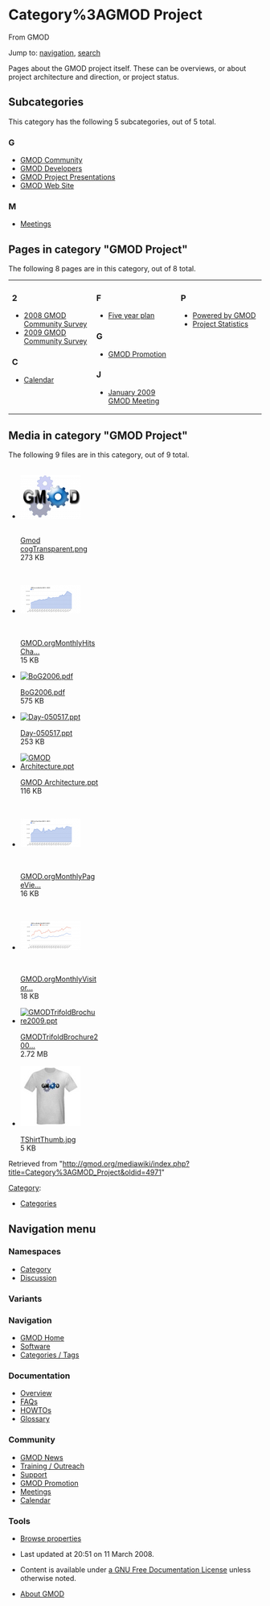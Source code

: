<div id="mw-page-base" class="noprint">

</div>

<div id="mw-head-base" class="noprint">

</div>

<div id="content" class="mw-body" role="main">

<span id="top"></span>

<div id="mw-js-message" style="display:none;">

</div>



# <span dir="auto">Category%3AGMOD Project</span>

<div id="bodyContent">

<div id="siteSub">

From GMOD

</div>

<div id="contentSub">

</div>

<div id="jump-to-nav" class="mw-jump">

Jump to: [navigation](#mw-navigation), [search](#p-search)

</div>

<div id="mw-content-text" class="mw-content-ltr" lang="en" dir="ltr">

Pages about the GMOD project itself. These can be overviews, or about
project architecture and direction, or project status.

<div lang="en" dir="ltr">

<div id="mw-subcategories">

## Subcategories

This category has the following 5 subcategories, out of 5 total.

<div class="mw-content-ltr" lang="en" dir="ltr">

### G

- [GMOD Community](Category%3AGMOD_Community "Category%3AGMOD Community")
- [GMOD Developers](Category%3AGMOD_Developers "Category%3AGMOD Developers")
- [GMOD Project
  Presentations](Category%3AGMOD_Project_Presentations "Category%3AGMOD Project Presentations")
- [GMOD Web Site](Category%3AGMOD_Web_Site "Category%3AGMOD Web Site")

### M

- [Meetings](Category%3AMeetings "Category%3AMeetings")

</div>

</div>

<div id="mw-pages">

## Pages in category "GMOD Project"

The following 8 pages are in this category, out of 8 total.

<div class="mw-content-ltr" lang="en" dir="ltr">

<table style="width: 100%;">
<colgroup>
<col style="width: 33%" />
<col style="width: 33%" />
<col style="width: 33%" />
</colgroup>
<tbody>
<tr class="odd" style="vertical-align: top;">
<td style="width: 33.3%"><h3 id="section">2</h3>
<ul>
<li><a href="2008_GMOD_Community_Survey"
title="2008 GMOD Community Survey">2008 GMOD Community Survey</a></li>
<li><a href="2009_GMOD_Community_Survey"
title="2009 GMOD Community Survey">2009 GMOD Community Survey</a></li>
</ul>
<h3 id="c">C</h3>
<ul>
<li><a href="Calendar" title="Calendar">Calendar</a></li>
</ul></td>
<td style="width: 33.3%"><h3 id="f">F</h3>
<ul>
<li><a href="Five_year_plan" title="Five year plan">Five year
plan</a></li>
</ul>
<h3 id="g-1">G</h3>
<ul>
<li><a href="GMOD_Promotion" title="GMOD Promotion">GMOD
Promotion</a></li>
</ul>
<h3 id="j">J</h3>
<ul>
<li><a href="January_2009_GMOD_Meeting"
title="January 2009 GMOD Meeting">January 2009 GMOD Meeting</a></li>
</ul></td>
<td style="width: 33.3%"><h3 id="p">P</h3>
<ul>
<li><a href="Powered_by_GMOD" title="Powered by GMOD">Powered by
GMOD</a></li>
<li><a href="Project_Statistics" title="Project Statistics">Project
Statistics</a></li>
</ul></td>
</tr>
</tbody>
</table>

</div>

</div>

<div id="mw-category-media">

## Media in category "GMOD Project"

The following 9 files are in this category, out of 9 total.

- <div style="width: 155px">

  <div class="thumb" style="width: 150px;">

  <div style="margin:31px auto;">

  <a href="File:Gmod_cogTransparent.png" class="image"><img
  src="https://raw.githubusercontent.com/GMOD/gmod.github.io/main/mediawiki/images/thumb/5/53/Gmod_cogTransparent.png/120px-Gmod_cogTransparent.png"
  width="120" height="88" alt="Gmod cogTransparent.png" /></a>

  </div>

  </div>

  <div class="gallerytext">

  [Gmod
  cogTransparent.png](File:Gmod_cogTransparent.png "File:Gmod cogTransparent.png")  
  273 KB  

  </div>

  </div>

- <div style="width: 155px">

  <div class="thumb" style="width: 150px;">

  <div style="margin:47px auto;">

  <a href="File:GMOD.orgMonthlyHitsChart.png" class="image"><img
  src="https://raw.githubusercontent.com/GMOD/gmod.github.io/main/mediawiki/images/thumb/0/03/GMOD.orgMonthlyHitsChart.png/120px-GMOD.orgMonthlyHitsChart.png"
  width="120" height="56" alt="GMOD.orgMonthlyHitsChart.png" /></a>

  </div>

  </div>

  <div class="gallerytext">

  [GMOD.orgMonthlyHitsCha...](File:GMOD.orgMonthlyHitsChart.png "File:GMOD.orgMonthlyHitsChart.png")  
  15 KB  

  </div>

  </div>

- <div style="width: 155px">

  <div class="thumb" style="width: 150px;">

  <div style="margin:15px auto;">

  <a href="File:BoG2006.pdf" class="image"><img
  src="../mediawiki/skins/common/images/icons/fileicon-pdf.png"
  width="120" height="120" alt="BoG2006.pdf" /></a>

  </div>

  </div>

  <div class="gallerytext">

  [BoG2006.pdf](File:BoG2006.pdf "File:BoG2006.pdf")  
  575 KB  

  </div>

  </div>

- <div style="width: 155px">

  <div class="thumb" style="width: 150px;">

  <div style="margin:15px auto;">

  <a href="File:Day-050517.ppt" class="image"><img
  src="../mediawiki/skins/common/images/icons/fileicon.png" width="120"
  height="120" alt="Day-050517.ppt" /></a>

  </div>

  </div>

  <div class="gallerytext">

  [Day-050517.ppt](File:Day-050517.ppt "File:Day-050517.ppt")  
  253 KB  

  </div>

  </div>

- <div style="width: 155px">

  <div class="thumb" style="width: 150px;">

  <div style="margin:15px auto;">

  <a href="File:GMOD_Architecture.ppt" class="image"><img
  src="../mediawiki/skins/common/images/icons/fileicon.png" width="120"
  height="120" alt="GMOD Architecture.ppt" /></a>

  </div>

  </div>

  <div class="gallerytext">

  [GMOD
  Architecture.ppt](File:GMOD_Architecture.ppt "File:GMOD Architecture.ppt")  
  116 KB  

  </div>

  </div>

- <div style="width: 155px">

  <div class="thumb" style="width: 150px;">

  <div style="margin:47px auto;">

  <a href="File:GMOD.orgMonthlyPageViewsChart.png" class="image"><img
  src="https://raw.githubusercontent.com/GMOD/gmod.github.io/main/mediawiki/images/thumb/b/b2/GMOD.orgMonthlyPageViewsChart.png/120px-GMOD.orgMonthlyPageViewsChart.png"
  width="120" height="56" alt="GMOD.orgMonthlyPageViewsChart.png" /></a>

  </div>

  </div>

  <div class="gallerytext">

  [GMOD.orgMonthlyPageVie...](File:GMOD.orgMonthlyPageViewsChart.png "File:GMOD.orgMonthlyPageViewsChart.png")  
  16 KB  

  </div>

  </div>

- <div style="width: 155px">

  <div class="thumb" style="width: 150px;">

  <div style="margin:46px auto;">

  <a href="File:GMOD.orgMonthlyVisitorsChart.png" class="image"><img
  src="https://raw.githubusercontent.com/GMOD/gmod.github.io/main/mediawiki/images/thumb/d/dc/GMOD.orgMonthlyVisitorsChart.png/120px-GMOD.orgMonthlyVisitorsChart.png"
  width="120" height="58" alt="GMOD.orgMonthlyVisitorsChart.png" /></a>

  </div>

  </div>

  <div class="gallerytext">

  [GMOD.orgMonthlyVisitor...](File:GMOD.orgMonthlyVisitorsChart.png "File:GMOD.orgMonthlyVisitorsChart.png")  
  18 KB  

  </div>

  </div>

- <div style="width: 155px">

  <div class="thumb" style="width: 150px;">

  <div style="margin:15px auto;">

  <a href="File:GMODTrifoldBrochure2009.ppt" class="image"><img
  src="../mediawiki/skins/common/images/icons/fileicon.png" width="120"
  height="120" alt="GMODTrifoldBrochure2009.ppt" /></a>

  </div>

  </div>

  <div class="gallerytext">

  [GMODTrifoldBrochure200...](File:GMODTrifoldBrochure2009.ppt "File:GMODTrifoldBrochure2009.ppt")  
  2.72 MB  

  </div>

  </div>

- <div style="width: 155px">

  <div class="thumb" style="width: 150px;">

  <div style="margin:15px auto;">

  <a href="File:TShirtThumb.jpg" class="image"><img
  src="https://raw.githubusercontent.com/GMOD/gmod.github.io/main/mediawiki/images/thumb/b/bd/TShirtThumb.jpg/120px-TShirtThumb.jpg"
  width="120" height="120" alt="TShirtThumb.jpg" /></a>

  </div>

  </div>

  <div class="gallerytext">

  [TShirtThumb.jpg](File:TShirtThumb.jpg "File:TShirtThumb.jpg")  
  5 KB  

  </div>

  </div>

</div>

</div>

</div>

<div class="printfooter">

Retrieved from
"<http://gmod.org/mediawiki/index.php?title=Category%3AGMOD_Project&oldid=4971>"

</div>

<div id="catlinks" class="catlinks">

<div id="mw-normal-catlinks" class="mw-normal-catlinks">

[Category](Special%3ACategories "Special%3ACategories"):

- [Categories](Category%3ACategories "Category%3ACategories")

</div>

</div>

<div class="visualClear">

</div>

</div>

</div>

<div id="mw-navigation">

## Navigation menu

<div id="mw-head">



<div id="left-navigation">

<div id="p-namespaces" class="vectorTabs" role="navigation"
aria-labelledby="p-namespaces-label">

### Namespaces

- <span id="ca-nstab-category"><a href="Category%3AGMOD_Project" accesskey="c"
  title="View the category page [c]">Category</a></span>
- <span id="ca-talk"><a
  href="http://gmod.org/mediawiki/index.php?title=Category_talk:GMOD_Project&amp;action=edit&amp;redlink=1"
  accesskey="t"
  title="Discussion about the content page [t]">Discussion</a></span>

</div>

<div id="p-variants" class="vectorMenu emptyPortlet" role="navigation"
aria-labelledby="p-variants-label">

### 

### Variants[](#)

<div class="menu">

</div>

</div>

</div>





</div>

</div>

</div>

<div id="mw-panel">

<div id="p-logo" role="banner">

<a href="Main_Page"
style="background-image: url(../images/GMOD-cogs.png);"
title="Visit the main page"></a>

</div>

<div id="p-Navigation" class="portal" role="navigation"
aria-labelledby="p-Navigation-label">

### Navigation

<div class="body">

- <span id="n-GMOD-Home">[GMOD Home](Main_Page)</span>
- <span id="n-Software">[Software](GMOD_Components)</span>
- <span id="n-Categories-.2F-Tags">[Categories /
  Tags](Categories)</span>

</div>

</div>

<div id="p-Documentation" class="portal" role="navigation"
aria-labelledby="p-Documentation-label">

### Documentation

<div class="body">

- <span id="n-Overview">[Overview](Overview)</span>
- <span id="n-FAQs">[FAQs](Category%3AFAQ)</span>
- <span id="n-HOWTOs">[HOWTOs](Category%3AHOWTO)</span>
- <span id="n-Glossary">[Glossary](Glossary)</span>

</div>

</div>

<div id="p-Community" class="portal" role="navigation"
aria-labelledby="p-Community-label">

### Community

<div class="body">

- <span id="n-GMOD-News">[GMOD News](GMOD_News)</span>
- <span id="n-Training-.2F-Outreach">[Training /
  Outreach](Training_and_Outreach)</span>
- <span id="n-Support">[Support](Support)</span>
- <span id="n-GMOD-Promotion">[GMOD Promotion](GMOD_Promotion)</span>
- <span id="n-Meetings">[Meetings](Meetings)</span>
- <span id="n-Calendar">[Calendar](Calendar)</span>

</div>

</div>

<div id="p-tb" class="portal" role="navigation"
aria-labelledby="p-tb-label">

### Tools

<div class="body">


- <span id="t-smwbrowselink"><a href="Special%3ABrowse/Category%3AGMOD_Project" rel="smw-browse">Browse
  properties</a></span>


</div>

</div>

</div>

</div>

<div id="footer" role="contentinfo">

- <span id="footer-info-lastmod">Last updated at 20:51 on 11 March
  2008.</span>
<!-- - <span id="footer-info-viewcount">17,019 page views.</span> -->
- <span id="footer-info-copyright">Content is available under
  <a href="http://www.gnu.org/licenses/fdl-1.3.html" class="external"
  rel="nofollow">a GNU Free Documentation License</a> unless otherwise
  noted.</span>

<!-- -->

- <span id="footer-places-about">[About
  GMOD](GMOD%3AAbout "GMOD%3AAbout")</span>

<!-- -->






</div>
